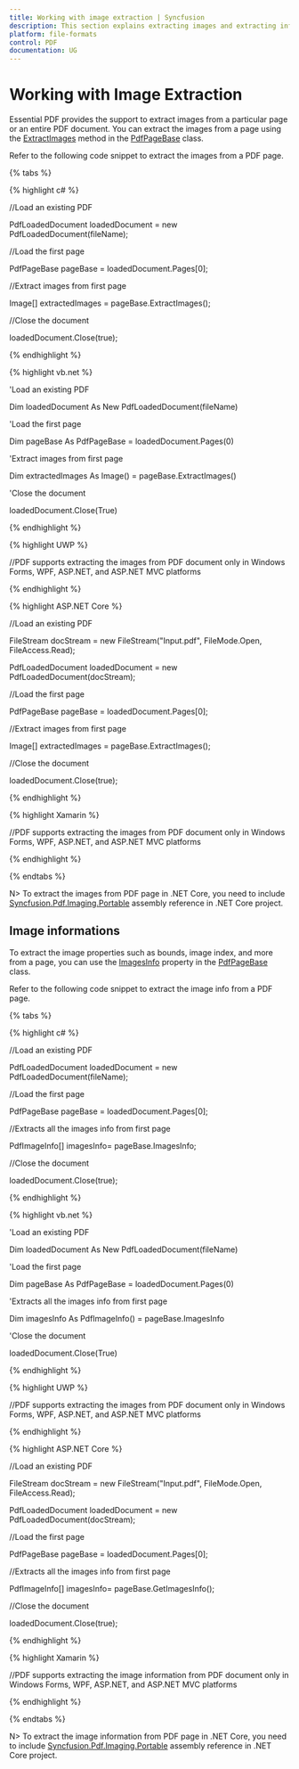 ```yaml
---
title: Working with image extraction | Syncfusion
description: This section explains extracting images and extracting information about images from PDF document using Essential PDF
platform: file-formats
control: PDF
documentation: UG
---
```

# Working with Image Extraction

Essential PDF provides the support to extract images from a particular page or an entire PDF document. You can extract the images from a page using the [ExtractImages](https://help.syncfusion.com/cr/file-formats/Syncfusion.Pdf.Base~Syncfusion.Pdf.PdfPageBase~ExtractImages().html) method in the [PdfPageBase](https://help.syncfusion.com/cr/file-formats/Syncfusion.Pdf.Base~Syncfusion.Pdf.PdfPageBase.html) class.

Refer to the following code snippet to extract the images from a PDF page.

{% tabs %}  

{% highlight c# %}


//Load an existing PDF

PdfLoadedDocument loadedDocument = new PdfLoadedDocument(fileName);

//Load the first page

PdfPageBase pageBase = loadedDocument.Pages[0];

//Extract images from first page

Image[] extractedImages = pageBase.ExtractImages();

//Close the document

loadedDocument.Close(true);





{% endhighlight %}

{% highlight vb.net %}


'Load an existing PDF

Dim loadedDocument As New PdfLoadedDocument(fileName)

'Load the first page

Dim pageBase As PdfPageBase = loadedDocument.Pages(0)

'Extract images from first page

Dim extractedImages As Image() = pageBase.ExtractImages()

'Close the document

loadedDocument.Close(True)





{% endhighlight %}

{% highlight UWP %}

//PDF supports extracting the images from PDF document only in Windows Forms, WPF, ASP.NET, and ASP.NET MVC platforms

{% endhighlight %}

{% highlight ASP.NET Core %}


//Load an existing PDF

FileStream docStream = new FileStream("Input.pdf", FileMode.Open, FileAccess.Read);

PdfLoadedDocument loadedDocument = new PdfLoadedDocument(docStream);

//Load the first page

PdfPageBase pageBase = loadedDocument.Pages[0];

//Extract images from first page

Image[] extractedImages = pageBase.ExtractImages();

//Close the document

loadedDocument.Close(true);





{% endhighlight %}

{% highlight Xamarin %}

//PDF supports extracting the images from PDF document only in Windows Forms, WPF, ASP.NET, and ASP.NET MVC platforms

{% endhighlight %}

{% endtabs %}  

N> To extract the images from PDF page in .NET Core, you need to include [Syncfusion.Pdf.Imaging.Portable](https://www.nuget.org/packages/Syncfusion.Pdf.Imaging.Net.Core) assembly reference in .NET Core project.


## Image informations

To extract the image properties such as bounds, image index, and more from a page, you can use the [ImagesInfo](https://help.syncfusion.com/cr/file-formats/Syncfusion.Pdf.Base~Syncfusion.Pdf.PdfPageBase~ImagesInfo.html) property in the [PdfPageBase](https://help.syncfusion.com/cr/file-formats/Syncfusion.Pdf.Base~Syncfusion.Pdf.PdfPageBase.html) class.

Refer to the following code snippet to extract the image info from a PDF page.

{% tabs %}  

{% highlight c# %}


//Load an existing PDF

PdfLoadedDocument loadedDocument = new PdfLoadedDocument(fileName);

//Load the first page

PdfPageBase pageBase = loadedDocument.Pages[0];

//Extracts all the images info from first page

PdfImageInfo[] imagesInfo= pageBase.ImagesInfo;

//Close the document

loadedDocument.Close(true);



{% endhighlight %}

{% highlight vb.net %}


'Load an existing PDF

Dim loadedDocument As New PdfLoadedDocument(fileName)

'Load the first page

Dim pageBase As PdfPageBase = loadedDocument.Pages(0)

'Extracts all the images info from first page

Dim imagesInfo As PdfImageInfo() = pageBase.ImagesInfo

'Close the document

loadedDocument.Close(True)



{% endhighlight %}

{% highlight UWP %}

//PDF supports extracting the images from PDF document only in Windows Forms, WPF, ASP.NET, and ASP.NET MVC platforms

{% endhighlight %}

{% highlight ASP.NET Core %}


//Load an existing PDF

FileStream docStream = new FileStream("Input.pdf", FileMode.Open, FileAccess.Read);

PdfLoadedDocument loadedDocument = new PdfLoadedDocument(docStream);

//Load the first page

PdfPageBase pageBase = loadedDocument.Pages[0];

//Extracts all the images info from first page

PdfImageInfo[] imagesInfo= pageBase.GetImagesInfo();

//Close the document

loadedDocument.Close(true);



{% endhighlight %}

{% highlight Xamarin %}

//PDF supports extracting the image information from PDF document only in Windows Forms, WPF, ASP.NET, and ASP.NET MVC platforms

{% endhighlight %}

{% endtabs %}

N> To extract the image information from PDF page in .NET Core, you need to include [Syncfusion.Pdf.Imaging.Portable](https://www.nuget.org/packages/Syncfusion.Pdf.Imaging.Net.Core) assembly reference in .NET Core project.